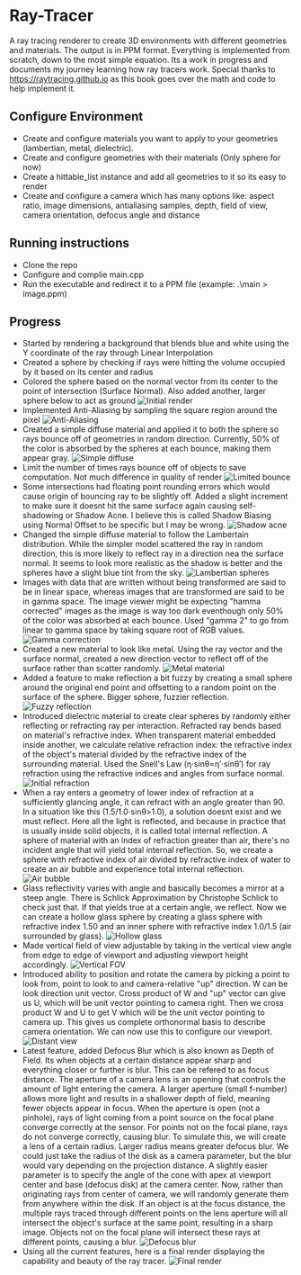 # Ray-Tracer
A ray tracing renderer to create 3D environments with different geometries and materials. The output is in PPM format. Everything is implemented from scratch, down to the most simple equation. Its a work in progress and documents my journey learning how ray tracers work. Special thanks to https://raytracing.github.io as this book goes over the math and code to help implement it.

## Configure Environment
- Create and configure materials you want to apply to your geometries (lambertian, metal, dielectric).
- Create and configure geometries with their materials (Only sphere for now)
- Create a hittable_list instance and add all geometries to it so its easy to render
- Create and configure a camera which has many options like: aspect ratio, image dimensions, antialiasing samples, depth, field of view, camera orientation, defocus angle and distance

## Running instructions
- Clone the repo
- Configure and complie main.cpp
- Run the executable and redirect it to a PPM file (example: .\main > image.ppm)

## Progress
- Started by rendering a background that blends blue and white using the Y coordinate of the ray through Linear Interpolation
- Created a sphere by checking if rays were hitting the volume occupied by it based on its center and radius
- Colored the sphere based on the normal vector from its center to the point of intersection (Surface Normal). Also added another, larger sphere below to act as ground
![Initial render](https://github.com/Terakonta/Ray-Tracer/blob/main/ray%20tracer/png/initialRender.png)
- Implemented Anti-Aliasing by sampling the square region around the pixel
![Anti-Aliasing](https://github.com/Terakonta/Ray-Tracer/blob/main/ray%20tracer/png/antialiasing.png)
- Created a simple diffuse material and applied it to both the sphere so rays bounce off of geometries in random direction. Currently, 50% of the color is absorbed by the spheres at each bounce, making them appear gray.
![Simple diffuse](https://github.com/Terakonta/Ray-Tracer/blob/main/ray%20tracer/png/gray.png)
- Limit the number of times rays bounce off of objects to save computation. Not much difference in quality of render
![Limited bounce](https://github.com/Terakonta/Ray-Tracer/blob/main/ray%20tracer/png/grayWithReflectionLimit.png)
- Some intersections had floating point rounding errors which would cause origin of bouncing ray to be slightly off. Added a slight increment to make sure it doesnt hit the same surface again causing self-shadowing or Shadow Acne. I believe this is called Shadow Biasing using Normal Offset to be specific but I may be wrong.
![Shadow acne](https://github.com/Terakonta/Ray-Tracer/blob/main/ray%20tracer/png/fixShadowAcne.png)
- Changed the simple diffuse material to follow the Lambertain distribution. While the simpler model scattered the ray in random direction, this is more likely to reflect ray in a direction nea the surface normal. It seems to look more realistic as the shadow is better and the spheres have a slight blue tint from the sky.
![Lambertian spheres](https://github.com/Terakonta/Ray-Tracer/blob/main/ray%20tracer/png/lambertianDistance.png)
- Images with data that are written without being transformed are said to be in linear space, whereas images that are transformed are said to be in gamma space. The image viewer might be expecting "hamma corrected" images as the image is way too dark eventhough only 50% of the color was absorbed at each bounce. Used "gamma 2" to go from linear to gamma space by taking square root of RGB values.
![Gamma correction](https://github.com/Terakonta/Ray-Tracer/blob/main/ray%20tracer/png/gammaCorrection.png)
- Created a new material to look like metal. Using the ray vector and the surface normal, created a new direction vector to reflect off of the surface rather than scatter randomly.
![Metal material](https://github.com/Terakonta/Ray-Tracer/blob/main/ray%20tracer/png/metalAndLambertianWorld.png)
- Added a feature to make reflection a bit fuzzy by creating a small sphere around the original end point and offsetting to a random point on the surface of the sphere. Bigger sphere, fuzzier reflection.
![Fuzzy reflection](https://github.com/Terakonta/Ray-Tracer/blob/main/ray%20tracer/png/fuzzyReflection.png)
- Introduced dielectric material to create clear spheres by randomly either reflecting or refracting ray per interaction. Refracted ray bends based on material's refractive index. When transparent material embedded inside another, we calculate relative refraction index: the refractive index of the object's material divided by the refractive index of the surrounding material. Used the Snell's Law (η⋅sinθ=η′⋅sinθ′) for ray refraction using the refractive indices and angles from surface normal. 
![Initial refraction](https://github.com/Terakonta/Ray-Tracer/blob/main/ray%20tracer/png/initialRefraction.png)
- When a ray enters a geometry of lower index of refraction at a sufficiently glancing angle, it can refract with an angle greater than 90. In a situation like this (1.5/1.0⋅sinθ>1.0), a solution doesnt exist and we must reflect. Here all the light is reflected, and because in practice that is usually inside solid objects, it is called total internal reflection. A sphere of material with an index of refraction greater than air, there's no incident angle that will yield total internal reflection. So, we create a sphere with refractive index of air divided by refractive index of water to create an air bubble and experience total internal reflection.
![Air bubble](https://github.com/Terakonta/Ray-Tracer/blob/main/ray%20tracer/png/airBubbleInWater.png)
- Glass reflectivity varies with angle and basically becomes a mirror at a steep angle. There is Schlick Approximation by Christophe Schlick to check just that. If that yields true at a certain angle, we reflect. Now we can create a hollow glass sphere by creating a glass sphere with refractive index 1.50 and an inner sphere with refractive index 1.0/1.5 (air surrounded by glass).
![Hollow glass](https://github.com/Terakonta/Ray-Tracer/blob/main/ray%20tracer/png/hollowGlassSphere.png)
- Made vertical field of view adjustable by taking in the vertical view angle from edge to edge of viewport and adjusting viewport height accordingly.
![Vertical FOV](https://github.com/Terakonta/Ray-Tracer/blob/main/ray%20tracer/png/90vfov.png)
- Introduced ability to position and rotate the camera by picking a point to look from, point to look to and camera-relative "up" direction. W can be look direction unit vector. Cross product of W and "up" vector can give us U, which will be unit vector pointing to camera right. Then we cross product W and U to get V which will be the unit vector pointing to camera up. This gives us complete orthonormal basis to describe camera orientation. We can now use this to configure our viewport.
![Distant view](https://github.com/Terakonta/Ray-Tracer/blob/main/ray%20tracer/png/distantView.png)
- Latest feature, added Defocus Blur which is also known as Depth of Field. Its when objects at a certain distance appear sharp and everything closer or further is blur. This can be refered to as focus distance. The aperture of a camera lens is an opening that controls the amount of light entering the camera. A larger aperture (small f-number) allows more light and results in a shallower depth of field, meaning fewer objects appear in focus. When the aperture is open (not a pinhole), rays of light coming from a point source on the focal plane converge correctly at the sensor. For points not on the focal plane, rays do not converge correctly, causing blur. To simulate this, we will create a lens of a certain radius. Larger radius means greater defocus blur. We could just take the radius of the disk as a camera parameter, but the blur would vary depending on the projection distance. A slightly easier parameter is to specify the angle of the cone with apex at viewport center and base (defocus disk) at the camera center. Now, rather than originating rays from center of camera, we will randomly generate them from anywhere within the disk. If an object is at the focus distance, the multiple rays traced through different points on the lens aperture will all intersect the object's surface at the same point, resulting in a sharp image. Objects not on the focal plane will intersect these rays at different points, causing a blur.
![Defocus blur](https://github.com/Terakonta/Ray-Tracer/blob/main/ray%20tracer/png/defocusBlur.png)
- Using all the current features, here is a final render displaying the capability and beauty of the ray tracer.
![Final render](https://github.com/Terakonta/Ray-Tracer/blob/main/ray%20tracer/png/finalRender.png)
